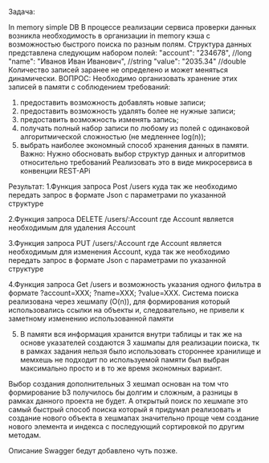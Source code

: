 Задача:

  In memory simple DB
  В процессе реализации сервиса проверки данных возникла необходимость в организации in memory кэша с возможностью быстрого поиска по разным полям.
  Структура данных представлена следующим набором полей:
  "account": "234678", //long
  "name": "Иванов Иван Иванович", //string
  "value": "2035.34" //double
  Количество записей заранее не определено и может меняться динамически.
  ВОПРОС: Необходимо организовать хранение этих записей в памяти с соблюдением требований:
  1. предоставить возможность добавлять новые записи;
  2. предоставить возможность удалять более не нужные записи;
  3. предоставить возможность изменять запись;
  4. получать полный набор записи по любому из полей с одинаковой алгоритмической сложностью (не медленнее
  log(n));
  5. выбрать наиболее экономный способ хранения данных в памяти.
  Важно: Нужно обосновать выбор структур данных и алгоритмов относительно требований
  Реализовать это в виде микросервиса в конвенции REST-APi 

Результат:
  1.Функция запроса Post /users куда так же необходимо передать запрос в формате Json с параметрами по указанной структуре
  
  2.Функция запроса DELETE /users/:Account где Account является необходимым для удаления Account
  
  3.Функция запроса PUT /users/:Account где Account является необходимым для изменения Account, куда так же необходимо передать запрос в формате Json с параметрами по указанной структуре
  
  4.Функция запроса Get /users  и возможность указания  одного фильтра в формате ?account=XXX; ?name=XXX; ?value=XXX.
  Система поиска реализована через  хешмапу (O(n)), для формирования который использовались ссылки на объекты и, следовательно, не привели к заметному изменению использованной памяти
  
  5. В памяти вся информация хранится внутри таблицы и так же на основе указателей создаются 3 хашмапы для реализации поиска, тк в рамках задания нельзя было использовать стороннее хранилище и  мемхешь не подходит по используемой памяти  был выбран максимально  просто и в то же время экономных вариант.
  
  Выбор создания дополнительных 3 хешмап основан на том что формирование b3 получилось бы долгим и сложным, а разницы в рамках данного проекта не будет. А открытый поиск по хешмапе это самый быстрый способ поиска который я придумал реализовать  и создание нового объекта в хешмапах значительно проще чем создание нового элемента и индекса с последующий сортировкой по другим методам. 

Описание Swagger бедут добавлено чуть позже.
